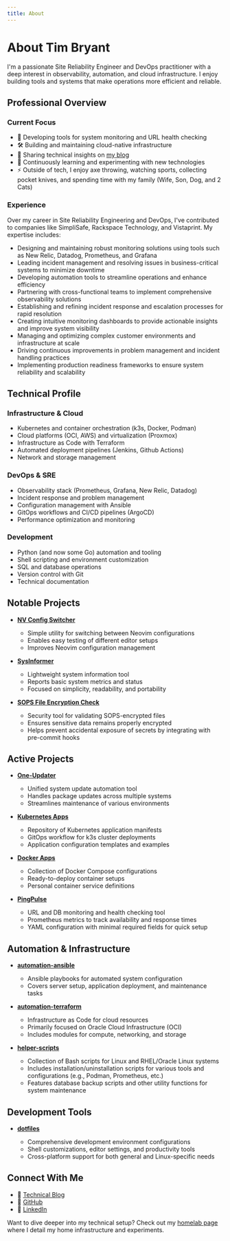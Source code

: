 ```yaml
---
title: About
---
```


# About Tim Bryant

I'm a passionate Site Reliability Engineer and DevOps practitioner with a deep interest in observability, automation, and cloud infrastructure. I enjoy building tools and systems that make operations more efficient and reliable.

## Professional Overview

### Current Focus

- 🔭 Developing tools for system monitoring and URL health checking
- 🛠️ Building and maintaining cloud-native infrastructure
- 📝 Sharing technical insights on [my blog](https://timothybryantjr.com/blog)
- 🌱 Continuously learning and experimenting with new technologies
- ⚡ Outside of tech, I enjoy axe throwing, watching sports, collecting pocket knives, and spending time with my family (Wife, Son, Dog, and 2 Cats)

### Experience

Over my career in Site Reliability Engineering and DevOps, I've contributed to companies like SimpliSafe, Rackspace Technology, and Vistaprint. My expertise includes:

- Designing and maintaining robust monitoring solutions using tools such as New Relic, Datadog, Prometheus, and Grafana
- Leading incident management and resolving issues in business-critical systems to minimize downtime
- Developing automation tools to streamline operations and enhance efficiency
- Partnering with cross-functional teams to implement comprehensive observability solutions
- Establishing and refining incident response and escalation processes for rapid resolution
- Creating intuitive monitoring dashboards to provide actionable insights and improve system visibility
- Managing and optimizing complex customer environments and infrastructure at scale
- Driving continuous improvements in problem management and incident handling practices
- Implementing production readiness frameworks to ensure system reliability and scalability

## Technical Profile

### Infrastructure & Cloud

- Kubernetes and container orchestration (k3s, Docker, Podman)
- Cloud platforms (OCI, AWS) and virtualization (Proxmox)
- Infrastructure as Code with Terraform
- Automated deployment pipelines (Jenkins, Github Actions)
- Network and storage management

### DevOps & SRE

- Observability stack (Prometheus, Grafana, New Relic, Datadog)
- Incident response and problem management
- Configuration management with Ansible
- GitOps workflows and CI/CD pipelines (ArgoCD)
- Performance optimization and monitoring

### Development

- Python (and now some Go) automation and tooling
- Shell scripting and environment customization
- SQL and database operations
- Version control with Git
- Technical documentation

## Notable Projects

- **[NV Config Switcher](http://github.com/timmyb824/nv-config-switcher)**

  - Simple utility for switching between Neovim configurations
  - Enables easy testing of different editor setups
  - Improves Neovim configuration management

- **[SysInformer](https://github.com/timmyb824/sysinformer)**

  - Lightweight system information tool
  - Reports basic system metrics and status
  - Focused on simplicity, readability, and portability

- **[SOPS File Encryption Check](https://github.com/timmyb824/sops-file-encryption-check)**

  - Security tool for validating SOPS-encrypted files
  - Ensures sensitive data remains properly encrypted
  - Helps prevent accidental exposure of secrets by integrating with pre-commit hooks

## Active Projects

- **[One-Updater](https://github.com/timmyb824/one-updater)**

  - Unified system update automation tool
  - Handles package updates across multiple systems
  - Streamlines maintenance of various environments

- **[Kubernetes Apps](https://github.com/timmyb824/kubernetes-apps)**

  - Repository of Kubernetes application manifests
  - GitOps workflow for k3s cluster deployments
  - Application configuration templates and examples

- **[Docker Apps](https://github.com/timmyb824/docker-apps)**

  - Collection of Docker Compose configurations
  - Ready-to-deploy container setups
  - Personal container service definitions

- **[PingPulse](https://github.com/timmyb824/PingPulse)**

  - URL and DB monitoring and health checking tool
  - Prometheus metrics to track availability and response times
  - YAML configuration with minimal required fields for quick setup

## Automation & Infrastructure

- **[automation-ansible](https://github.com/timmyb824/automation_ansible)**

  - Ansible playbooks for automated system configuration
  - Covers server setup, application deployment, and maintenance tasks

- **[automation-terraform](https://github.com/timmyb824/automation_terraform)**

  - Infrastructure as Code for cloud resources
  - Primarily focused on Oracle Cloud Infrastructure (OCI)
  - Includes modules for compute, networking, and storage

- **[helper-scripts](https://github.com/timmyb824/helper-scripts)**

  - Collection of Bash scripts for Linux and RHEL/Oracle Linux systems
  - Includes installation/uninstallation scripts for various tools and configurations (e.g., Podman, Prometheus, etc.)
  - Features database backup scripts and other utility functions for system maintenance

## Development Tools

- **[dotfiles](https://github.com/timmyb824/dotfiles)**

  - Comprehensive development environment configurations
  - Shell customizations, editor settings, and productivity tools
  - Cross-platform support for both general and Linux-specific needs

## Connect With Me

- 📝 [Technical Blog](https://timothybryantjr.com/blog)
- 🔧 [GitHub](https://github.com/timmyb824)
- 💼 [LinkedIn](https://linkedin.com/in/timmyb824)

Want to dive deeper into my technical setup? Check out my [homelab page](/homelab) where I detail my home infrastructure and experiments.
